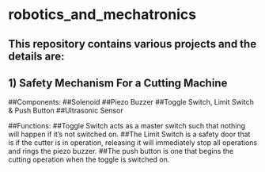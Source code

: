 # robotics_and_mechatronics

## This repository contains various projects and the details are:

## 1) Safety Mechanism For a Cutting Machine
##Components:
##Solenoid
##Piezo Buzzer
##Toggle Switch, Limit Switch & Push Button
##Ultrasonic Sensor

##Functions:
##Toggle Switch acts as a master switch such that nothing will happen if it’s not switched on.
##The Limit Switch is a safety door that is if the cutter is in operation, releasing it will immediately stop all operations and rings the piezo buzzer.
##The push button is one that begins the cutting operation when the toggle is switched on.

